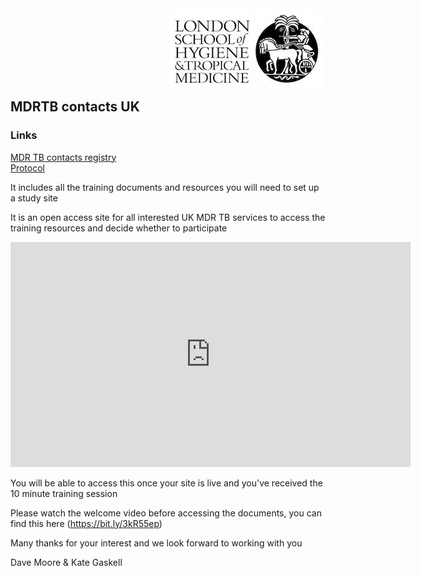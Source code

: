 <img align="right" src="img/lshtm_logo.jpeg">


<br/><br/>
<br/><br/>
<br/><br/>


## MDRTB contacts UK 

### Links
[MDR TB contacts registry](https://mdrtb-contacts.lshtm.ac.uk/)  
[Protocol](https://kmgas.github.io/MDRTB-contacts-UK/blob/gh-pages/protocol/MDRTBcontactsRegistry_Protocol.pdf)




It includes all the training documents and resources you will need to set up a study site

It is an open access site for all interested UK MDR TB services to access the training resources and decide whether to participate

<iframe title="vimeo-player" src="https://player.vimeo.com/video/647248714?h=fb0c53afa1" width="640" height="360" frameborder="0" allowfullscreen></iframe>


You will be able to access this once your site is live and you've received the 10 minute training session

Please watch the welcome video before accessing the documents, you can find this here (https://bit.ly/3kR55ep)

Many thanks for your interest and we look forward to working with you

Dave Moore & Kate Gaskell
